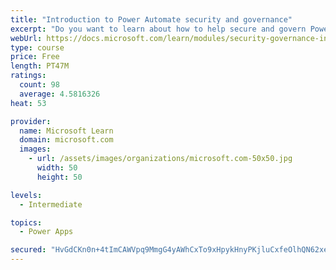```yaml
---
title: "Introduction to Power Automate security and governance"
excerpt: "Do you want to learn about how to help secure and govern Power Platform apps like Power Automate? This module focuses on introducing Power Platform environments and their role in creating Data Loss Prevention (DLP) policies by using examples and use cases. A brief introduction and overview of tools will also be discussed, including Power Platform and Power Automate Admin experiences and the Power Platform Center of Excellence (COE) toolkit."
webUrl: https://docs.microsoft.com/learn/modules/security-governance-intro/
type: course
price: Free
length: PT47M
ratings:
  count: 98
  average: 4.5816326
heat: 53

provider:
  name: Microsoft Learn
  domain: microsoft.com
  images:
    - url: /assets/images/organizations/microsoft.com-50x50.jpg
      width: 50
      height: 50

levels:
  - Intermediate

topics:
  - Power Apps

secured: "HvGdCKn0n+4tImCAWVpq9MmgG4yAWhCxTo9xHpykHnyPKjluCxfeOlhQN62xepZ5g2UjdMomM2DPLC1Xag4jeIRAv7Ow5jpf8DpjV0G86izKqUt+e2MTBZRFBOef4+gfo6tCB40PWiBNcvU000T2OkA3TA3+C7i5OK5eyKIdi2B4UwFsoJWXx7mAYSE7R5Bs8513qNAncF37pgoKWMSKQWxw+5VIyiqk3dfVPihvl4P1AZDiAjAmitlyPdtqr98Rw2ZHIYIfry+UMJlJognbL3Wgn12ltxLb6Mb/NXzAa1OyCGBwRpXgo7sIiw+QaNH7QJ+mF9bBfcbB+AEpE4WLQJWmYK4oVbvF+In8MHFgXzwBU4AsUCZnSNl3ldwn/rsGuNov0i0glnrjE7T8JlbaPg==;NB1YygMZTILgVkMSwULmZA=="
---
```


